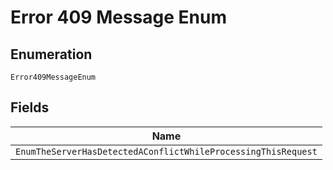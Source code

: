 
# Error 409 Message Enum

## Enumeration

`Error409MessageEnum`

## Fields

| Name |
|  --- |
| `EnumTheServerHasDetectedAConflictWhileProcessingThisRequest` |

